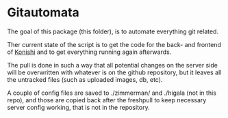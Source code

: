 # Gitautomata
The goal of this package (this folder), is to automate everything git related.

Ther current state of the script is to get the code for the back- and frontend of [Konishi](https://github.com/konishi-project) and to get everything running again afterwards.

The pull is done in such a way that all potential changes on the server side will be overwritten with
whatever is on the github repository, but it leaves all the untracked files (such as uploaded images,
db, etc). 

A couple of config files are saved to ./zimmerman/ and ./higala (not in this repo), and those are
copied back after the freshpull to keep necessary server config working, that is not in the 
repository.
